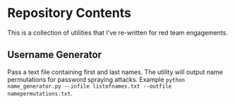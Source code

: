 # Repository Contents
This is a collection of utilities that I've re-written for red team engagements.

## Username Generator
Pass a text file containing first and last names. The utility will output name permutations for password spraying attacks. Example `python name_generator.py --infile listofnames.txt --outfile namepermutations.txt`.
